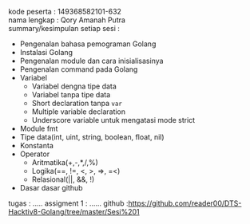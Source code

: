 kode peserta 	: 149368582101-632  
nama lengkap 	: Qory Amanah Putra  
summary/kesimpulan setiap sesi :
- Pengenalan bahasa pemograman Golang
- Instalasi Golang
- Pengenalan module dan cara inisialisasinya
- Pengenalan command pada Golang
- Variabel
  - Variabel dengna tipe data
  - Variabel tanpa tipe data
  - Short declaration tanpa ```var```
  - Multiple variable declaration
  - Underscore variable untuk mengatasi mode strict
- Module fmt
- Tipe data(int, uint, string, boolean, float, nil)
- Konstanta
- Operator
  - Aritmatika(+,-,*,/,%)
  - Logika(==, !=, <, >, =>, =<)
  - Relasional(||, &&, !)
- Dasar dasar github


tugas : .....
assigment 1 : ......
github :https://github.com/reader00/DTS-Hacktiv8-Golang/tree/master/Sesi%201